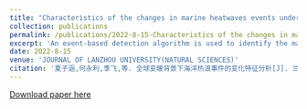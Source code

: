 ```yaml
---
title: "Characteristics of the changes in marine heatwaves events under global warming"
collection: publications
permalink: /publications/2022-8-15-Characteristics of the changes in marine heatwaves events under global warming
excerpt: 'An event-based detection algorithm is used to identify the marine heatwaves (MHWs) during 1979-2018 using the ERA-Interim dataset from the European Centre for Medium-range Weather Forecasts and explore the spatial and temporal distribution characteristics of MHWs. The results showed that the event-based detection algorithm was more effective by removing much of the noise in small areas. The number of detected MHWs was 6287, and the average area in a single event was 2.17×10^6 km^2 . The frequency of MHWs showed a significant increasing trend with 27.35 events/10 a; the duration, annual total area and averaged area of single event increased slightly with 0.22 d/10 a, 1.07×10^8 km^2 /a, and 1.94× 10^5 km^2 /a respectively. While the intensity of MHWs did not show a significant trend under global warming. The largest average annual total area, single event area and frequency of MHWs occurred in the Pacific Ocean, but the largest increase was observed in the Indian Ocean, followed by the Atlantic Ocean. The frequency and total area of MHWs was high in spring and autumn, but the greatest increase was observed in summer.'
date: 2022-8-15
venue: 'JOURNAL OF LANZHOU UNIVERSITY(NATURAL SCIENCES)'
citation: '夏子涵,何永利,季飞,等. 全球变暖背景下海洋热浪事件的变化特征分析[J]. 兰州大学学报(自然科学版),2022,58(04):560-568.'
---
```


[Download paper here](https://ir.lzu.edu.cn/handle/262010/485342)
